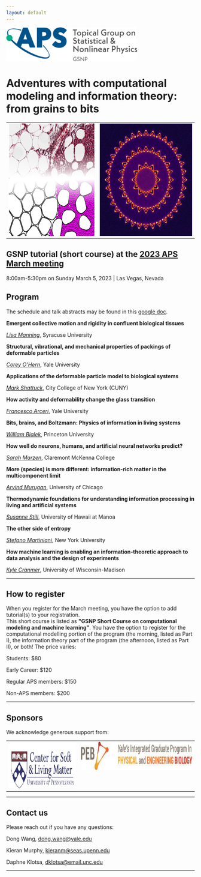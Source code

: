 ```yaml
---
layout: default
---
```

<img src="assets/logo-gsnp.png" width="350"/>

# Adventures with computational modeling and information theory: from grains to bits

<table>
  <tr>
    <td valign="top"><img src="assets/BreastTumor.png" height="300"></td>
    <td valign="top"><img src="assets/entropy_production.png" height="300"></td>
  </tr>
 </table>

## GSNP tutorial (short course) at the [2023 APS March meeting](https://march.aps.org/)

8:00am-5:30pm on Sunday March 5, 2023  \|  Las Vegas, Nevada


## Program

The schedule and talk abstracts may be found in this [google doc](https://docs.google.com/document/d/1x4ZVKA8OtNG-2oA9J_kvN5u5JK8Zz-Ovikn9zGkRYQY/edit?usp=sharing).

**Emergent collective motion and rigidity in confluent biological tissues**

[*Lisa Manning*](https://mmanning.expressions.syr.edu/), Syracuse University

**Structural, vibrational, and mechanical properties of packings of deformable particles**

[*Corey O’Hern*](https://jamming.research.yale.edu/), Yale University

**Applications of the deformable particle model to biological systems**

[*Mark Shattuck*](https://www.ccny.cuny.edu/profiles/mark-shattuck), City College of New York (CUNY)

**How activity and deformability change the glass transition**

[*Francesco Arceri*](https://scholar.google.com/citations?user=IgIAAPgAAAAJ&hl=en), Yale University

**Bits, brains, and Boltzmann: Physics of information in living systems**

[*William Bialek*](https://phy.princeton.edu/people/william-bialek), Princeton University

**How well do neurons, humans, and artificial neural networks predict?**

[*Sarah Marzen*](https://www.sarahmarzen.com/), Claremont McKenna College

**More (species) is more different: information-rich matter in the multicomponent limit**

[*Arvind Murugan*](http://muruganlab.uchicago.edu/), University of Chicago

**Thermodynamic foundations for understanding information processing in living and artificial systems**

[*Susanne Still*](http://www2.hawaii.edu/~sstill/), University of Hawaii at Manoa

**The other side of entropy**

[*Stefano Martiniani*](https://as.nyu.edu/faculty/stefano-martiniani.html), New York University

**How machine learning is enabling an information-theoretic approach to data analysis and the design of experiments**

[*Kyle Cranmer*](http://theoryandpractice.org/), University of Wisconsin-Madison

---
## How to register

When you register for the March meeting, you have the option to add tutorial(s) to your registration.  
This short course is listed as **"GSNP Short Course on computational modeling and machine learning"**.
You have the option to register for the computational modelling portion of the program (the morning, listed as Part I), the information theory part of the program (the afternoon, listed as Part II), or both!  The price varies:

Students: $80

Early Career: $120

Regular APS members: $150

Non-APS members: $200

---
## Sponsors

We acknowledge generous support from:

<table>
  <tr>
    <td valign="top"><a href="https://web.sas.upenn.edu/slm/"><img src="assets/logo_slm.png" height=125></a></td>
    <td valign="top"><a href="https://peb.yale.edu/"><img src="assets/logo_PEB.jpeg" height=75></a></td>
  </tr>
 </table>

---
## Contact us

Please reach out if you have any questions:

Dong Wang, [dong.wang@yale.edu](mailto:dong.wang@yale.edu)

Kieran Murphy, [kieranm@seas.upenn.edu](mailto:kieranm@seas.upenn.edu)  

Daphne Klotsa, [dklotsa@email.unc.edu](mailto:dklotsa@email.unc.edu)

---